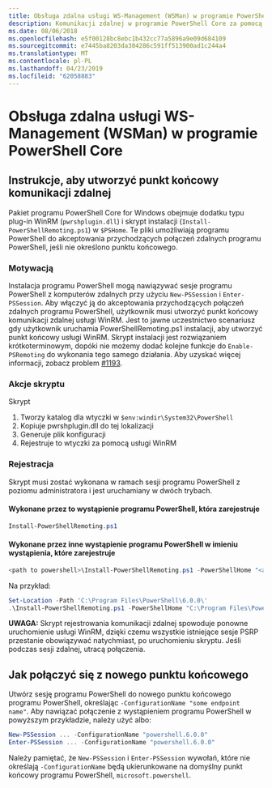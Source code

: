 ```yaml
---
title: Obsługa zdalna usługi WS-Management (WSMan) w programie PowerShell Core
description: Komunikacji zdalnej w programie PowerShell Core za pomocą usługi WS-Management
ms.date: 08/06/2018
ms.openlocfilehash: e5f00128bc8ebc1b432cc77a5896a9e09d684109
ms.sourcegitcommit: e7445ba8203da304286c591ff513900ad1c244a4
ms.translationtype: MT
ms.contentlocale: pl-PL
ms.lasthandoff: 04/23/2019
ms.locfileid: "62058883"
---
```

# <a name="ws-management-wsman-remoting-in-powershell-core"></a>Obsługa zdalna usługi WS-Management (WSMan) w programie PowerShell Core

## <a name="instructions-to-create-a-remoting-endpoint"></a>Instrukcje, aby utworzyć punkt końcowy komunikacji zdalnej

Pakiet programu PowerShell Core for Windows obejmuje dodatku typu plug-in WinRM (`pwrshplugin.dll`) i skrypt instalacji (`Install-PowerShellRemoting.ps1`) w `$PSHome`.
Te pliki umożliwiają programu PowerShell do akceptowania przychodzących połączeń zdalnych programu PowerShell, jeśli nie określono punktu końcowego.

### <a name="motivation"></a>Motywacją

Instalacja programu PowerShell mogą nawiązywać sesje programu PowerShell z komputerów zdalnych przy użyciu `New-PSSession` i `Enter-PSSession`.
Aby włączyć ją do akceptowania przychodzących połączeń zdalnych programu PowerShell, użytkownik musi utworzyć punkt końcowy komunikacji zdalnej usługi WinRM.
Jest to jawne uczestnictwo scenariusz gdy użytkownik uruchamia PowerShellRemoting.ps1 instalacji, aby utworzyć punkt końcowy usługi WinRM.
Skrypt instalacji jest rozwiązaniem krótkoterminowym, dopóki nie możemy dodać kolejne funkcje do `Enable-PSRemoting` do wykonania tego samego działania.
Aby uzyskać więcej informacji, zobacz problem [#1193](https://github.com/PowerShell/PowerShell/issues/1193).

### <a name="script-actions"></a>Akcje skryptu

Skrypt

1. Tworzy katalog dla wtyczki w `$env:windir\System32\PowerShell`
1. Kopiuje pwrshplugin.dll do tej lokalizacji
1. Generuje plik konfiguracji
1. Rejestruje to wtyczki za pomocą usługi WinRM

### <a name="registration"></a>Rejestracja

Skrypt musi zostać wykonana w ramach sesji programu PowerShell z poziomu administratora i jest uruchamiany w dwóch trybach.

#### <a name="executed-by-the-instance-of-powershell-that-it-will-register"></a>Wykonane przez to wystąpienie programu PowerShell, która zarejestruje

```powershell
Install-PowerShellRemoting.ps1
```

#### <a name="executed-by-another-instance-of-powershell-on-behalf-of-the-instance-that-it-will-register"></a>Wykonane przez inne wystąpienie programu PowerShell w imieniu wystąpienia, które zarejestruje

```powershell
<path to powershell>\Install-PowerShellRemoting.ps1 -PowerShellHome "<absolute path to the instance's $PSHOME>"
```

Na przykład:

```powershell
Set-Location -Path 'C:\Program Files\PowerShell\6.0.0\'
.\Install-PowerShellRemoting.ps1 -PowerShellHome "C:\Program Files\PowerShell\6.0.0\"
```

**UWAGA:** Skrypt rejestrowania komunikacji zdalnej spowoduje ponowne uruchomienie usługi WinRM, dzięki czemu wszystkie istniejące sesje PSRP przestanie obowiązywać natychmiast, po uruchomieniu skryptu. Jeśli podczas sesji zdalnej, utracą połączenia.

## <a name="how-to-connect-to-the-new-endpoint"></a>Jak połączyć się z nowego punktu końcowego

Utwórz sesję programu PowerShell do nowego punktu końcowego programu PowerShell, określając `-ConfigurationName "some endpoint name"`. Aby nawiązać połączenie z wystąpieniem programu PowerShell w powyższym przykładzie, należy użyć albo:

```powershell
New-PSSession ... -ConfigurationName "powershell.6.0.0"
Enter-PSSession ... -ConfigurationName "powershell.6.0.0"
```

Należy pamiętać, że `New-PSSession` i `Enter-PSSession` wywołań, które nie określają `-ConfigurationName` będą ukierunkowane na domyślny punkt końcowy programu PowerShell, `microsoft.powershell`.